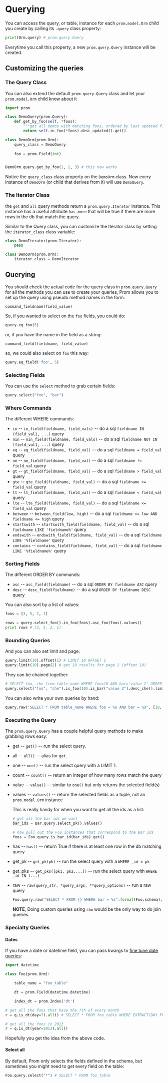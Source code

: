 # Querying

You can access the query, or table, instance for each `prom.model.Orm` child you create by calling its `.query` class property:

```python
print(Orm.query) # prom.query.Query
```

Everytime you call this property, a new `prom.query.Query` instance will be created.


## Customizing the queries

### The Query Class

You can also extend the default `prom.query.Query` class and let your `prom.model.Orm` child know about it

```python
import prom

class DemoQuery(prom.Query):
    def get_by_foo(self, *foos):
        """get all demos with matching foos, ordered by last updated first"""
        return self.in_foo(*foos).desc_updated().get()

class DemoOrm(prom.Orm):
    query_class = DemoQuery
    
    foo = prom.Field(int)


DemoOrm.query.get_by_foo(1, 2, 3) # this now works
```

Notice the `query_class` class property on the `DemoOrm` class. Now every instance of `DemoOrm` (or child that derives from it) will use `DemoQuery`.


### The Iterator Class

the `get` and `all` query methods return a `prom.query.Iterator` instance. This instance has a useful attribute `has_more` that will be true if there are more rows in the db that match the query.

Similar to the Query class, you can customize the Iterator class by setting the `iterator_class` class variable:

```python
class DemoIterator(prom.Iterator):
    pass

class DemoOrm(prom.Orm):
    iterator_class = DemoIterator
```


## Querying

You should check the actual code for the query class in `prom.query.Query` for all the methods you can use to create your queries, Prom allows you to set up the query using pseudo method names in the form:

    command_fieldname(field_value)

So, if you wanted to select on the `foo` fields, you could do:

```python
query.eq_foo(5)
```

or, if you have the name in the field as a string:

    command_field(fieldname, field_value)

so, we could also select on `foo` this way:

```python
query.eq_field('foo', 5)
```

### Selecting Fields

You can use the `select` method to grab certain fields:

```python
query.select("foo", "bar")
```


### Where Commands

The different WHERE commands:

  * `in` -- `in_field(fieldname, field_vals)` -- do a sql `fieldname IN (field_val1, ...)` query
  * `nin` -- `nin_field(fieldname, field_vals)` -- do a sql `fieldname NOT IN (field_val1, ...)` query
  * `eq` -- `eq_field(fieldname, field_val)` -- do a sql `fieldname = field_val` query
  * `ne` -- `ne_field(fieldname, field_val)` -- do a sql `fieldname != field_val` query
  * `gt` -- `gt_field(fieldname, field_val)` -- do a sql `fieldname > field_val` query
  * `gte` -- `gte_field(fieldname, field_val)` -- do a sql `fieldname >= field_val` query
  * `lt` -- `lt_field(fieldname, field_val)` -- do a sql `fieldname < field_val` query
  * `lte` -- `lte_field(fieldname, field_val)` -- do a sql `fieldname <= field_val` query
  * `between` -- `between_field(low, high)` -- do a sql `fieldname >= low AND fieldname <= high` query
  * `startswith` -- `startswith_field(fieldname, field_val)` -- do a sql `fieldname LIKE 'fieldname%'` query
  * `endswith` -- `endswith_field(fieldname, field_val)` -- do a sql `fieldname LIKE '%fieldname'` query
  * `contains` -- `contains_field(fieldname, field_val)` -- do a sql `fieldname LIKE '%fieldname%'` query


### Sorting Fields

The different ORDER BY commands:

  * `asc` -- `asc_field(fieldname)` -- do a sql `ORDER BY fieldname ASC` query
  * `desc` -- `desc_field(fieldname)` -- do a sql `ORDER BY fieldname DESC` query

You can also sort by a list of values:

```python
foos = [3, 5, 2, 1]

rows = query.select_foo().in_foo(foos).asc_foo(foos).values()
print rows # [3, 5, 2, 1]
```


### Bounding Queries

And you can also set limit and page:

```python
query.limit(10).offset(1) # LIMIT 10 OFFSET 1
query.limit(10).page(2) # get 10 results for page 2 (offset 10)
```

They can be chained together:

```python
# SELECT foo, che from table_name WHERE foo=10 AND bar='value 2' ORDER BY che DESC LIMIT 5
query.select("foo", "che").is_foo(10).is_bar("value 2").desc_che().limit(5).get()
```

You can also write your own queries by hand:

```python
query.raw("SELECT * FROM table_name WHERE foo = %s AND bar = %s", [10, "value 2"])
```


### Executing the Query

The `prom.query.Query` has a couple helpful query methods to make grabbing rows easy:

  * get -- `get()` -- run the select query.
  * all -- `all()` -- alias for `get`.
  * one -- `one()` -- run the select query with a LIMIT 1.
  * count -- `count()` -- return an integer of how many rows match the query
  * value -- `value()` -- similar to `one()` but only returns the selected field(s)
  * values -- `values()` -- return the selected fields as a tuple, not an `prom.model.Orm` instance

    This is really handy for when you want to get all the ids as a list:

    ```python
    # get all the bar ids we want
    bar_ids = Bar.query.select_pk().values()

    # now pull out the Foo instances that correspond to the Bar ids
    foos = Foo.query.is_bar_id(bar_ids).get()
    ```

  * has -- `has()` -- return True if there is at least one row in the db matching query
  * get_pk -- `get_pk(pk)` -- run the select query with a `WHERE _id = pk`
  * get_pks -- `get_pks([pk1, pk2,...])` -- run the select query with `WHERE _id IN (...)`
  * raw -- `raw(query_str, *query_args, **query_options)` -- run a raw query

      ```python
      Foo.query.raw("SELECT * FROM {} WHERE bar = %s".format(Foo.schema), ["bar value"])
      ```

    **NOTE**, Doing custom queries using `raw` would be the only way to do join queries.


### Specialty Queries

#### Dates

If you have a date or datetime field, you can pass kwargs to [fine tune date queries](http://www.postgresql.org/docs/8.3/static/functions-datetime.html#FUNCTIONS-DATETIME-EXTRACT):

```python
import datetime

class Foo(prom.Orm):

    table_name = "foo_table"

    dt = prom.Field(datetime.datetime)

    index_dt = prom.Index('dt')

# get all the foos that have the 7th of every month
r = q.is_dt(day=7).all() # SELECT * FROM foo_table WHERE EXTRACT(DAY FROM dt) = 7

# get all the foos in 2013
r = q.is_dt(year=2013).all()
```

Hopefully you get the idea from the above code.


#### Select all

By default, Prom only selects the fields defined in the schema, but sometimes you might need to get every field on the table:

```python
Foo.query.select("*") # SELECT * FROM foo_table
```

